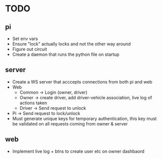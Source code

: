 # TODO

## pi

- Set env vars
- Ensure "lock" actually locks and not the other way around
- Figure out circuit
- Create a daemon that runs the python file on startup

## server

- Create a WS server that acccepts connections from both pi and web
- Web
  - Common -> Login (owner, driver)
  - Owner -> create driver, add driver-vehicle association, live log of actions taken
  - Driver -> Send request to unlock
- Pi -> Send request to lock/unlock
- Must generate unique keys for temporary authentication, this key must be validated on all requests coming from owner & server

## web

- Implement live log + btns to create user etc on owner dashbaord
